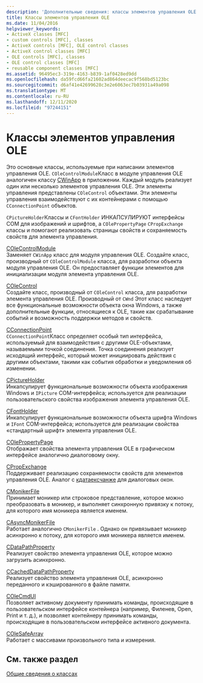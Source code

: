 ```yaml
---
description: 'Дополнительные сведения: классы элементов управления OLE'
title: Классы элементов управления OLE
ms.date: 11/04/2016
helpviewer_keywords:
- ActiveX classes [MFC]
- custom controls [MFC], classes
- ActiveX controls [MFC], OLE control classes
- ActiveX control classes [MFC]
- OLE controls [MFC], classes
- OLE control classes [MFC]
- reusable component classes [MFC]
ms.assetid: 96495ec3-319e-4163-b839-1af0428ed9dd
ms.openlocfilehash: da59fcd66fa21602ad864deecac9f568bd5123bc
ms.sourcegitcommit: d6af41e42699628c3e2e6063ec7b03931a49a098
ms.translationtype: MT
ms.contentlocale: ru-RU
ms.lasthandoff: 12/11/2020
ms.locfileid: "97244151"
---
```

# <a name="ole-control-classes"></a>Классы элементов управления OLE

Это основные классы, используемые при написании элементов управления OLE. `COleControlModule`Класс в модуле управления OLE аналогичен классу [CWinApp](reference/cwinapp-class.md) в приложении. Каждый модуль реализует один или несколько элементов управления OLE. Эти элементы управления представлены `COleControl` объектами. Эти элементы управления взаимодействуют с их контейнерами с помощью `CConnectionPoint` объектов.

`CPictureHolder`Классы и `CFontHolder` ИНКАПСУЛИРУЮТ интерфейсы COM для изображений и шрифтов, а `COlePropertyPage` `CPropExchange` классы и помогают реализовать страницы свойств и сохраняемость свойств для элемента управления.

[COleControlModule](reference/colecontrolmodule-class.md)<br/>
Заменяет `CWinApp` класс для модуля управления OLE. Создайте класс, производный от `COleControlModule` класса, для разработки объекта модуля управления OLE. Он предоставляет функции элементов для инициализации модуля элемента управления OLE.

[COleControl](reference/colecontrol-class.md)<br/>
Создайте класс, производный от `COleControl` класса, для разработки элемента управления OLE. Производный от `CWnd` Этот класс наследует все функциональные возможности объекта окна Windows, а также дополнительные функции, относящиеся к OLE, такие как срабатывание событий и возможность поддержки методов и свойств.

[CConnectionPoint](reference/cconnectionpoint-class.md)<br/>
`CConnectionPoint`Класс определяет особый тип интерфейса, используемый для взаимодействия с другими OLE-объектами, называемыми точкой соединения. Точка соединения реализует исходящий интерфейс, который может инициировать действия с другими объектами, такими как события обработки и уведомления об изменении.

[CPictureHolder](reference/cpictureholder-class.md)<br/>
Инкапсулирует функциональные возможности объекта изображения Windows и `IPicture` COM-интерфейса; используется для реализации пользовательского свойства изображения элемента управления OLE.

[CFontHolder](reference/cfontholder-class.md)<br/>
Инкапсулирует функциональные возможности объекта шрифта Windows и `IFont` COM-интерфейса; используется для реализации свойства «стандартный шрифт» элемента управления OLE.

[COlePropertyPage](reference/colepropertypage-class.md)<br/>
Отображает свойства элемента управления OLE в графическом интерфейсе аналогично диалоговому окну.

[CPropExchange](reference/cpropexchange-class.md)<br/>
Поддерживает реализацию сохраняемости свойств для элементов управления OLE. Аналог с [кдатаексчанже](reference/cdataexchange-class.md) для диалоговых окон.

[CMonikerFile](reference/cmonikerfile-class.md)<br/>
Принимает моникер или строковое представление, которое можно преобразовать в моникер, и выполняет синхронную привязку к потоку, для которого имя моникера является именем.

[CAsyncMonikerFile](reference/casyncmonikerfile-class.md)<br/>
Работает аналогично `CMonikerFile` . Однако он привязывает моникер асинхронно к потоку, для которого имя моникера является именем.

[CDataPathProperty](reference/cdatapathproperty-class.md)<br/>
Реализует свойство элемента управления OLE, которое можно загрузить асинхронно.

[CCachedDataPathProperty](reference/ccacheddatapathproperty-class.md)<br/>
Реализует свойство элемента управления OLE, асинхронно переданного и кэшированного в файле памяти.

[COleCmdUI](reference/colecmdui-class.md)<br/>
Позволяет активному документу принимать команды, происходящие в пользовательском интерфейсе контейнера (например, Филенев, Open, Print и т. д.), и позволяет контейнеру принимать команды, происходящие в пользовательском интерфейсе активного документа.

[COleSafeArray](reference/colesafearray-class.md)<br/>
Работает с массивами произвольного типа и измерения.

## <a name="see-also"></a>См. также раздел

[Общие сведения о классах](class-library-overview.md)
